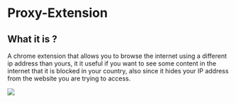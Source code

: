# Proxy-Extension

## What it is ?

A chrome extension that allows you to browse the internet using a different ip address than yours, it it useful if you want to see some content in the internet that it is blocked in your country, also since it hides your IP address from the website you are trying to access.

![][demo]

[demo]: https://github.com/medamine980/proxy-extension/demo.gif